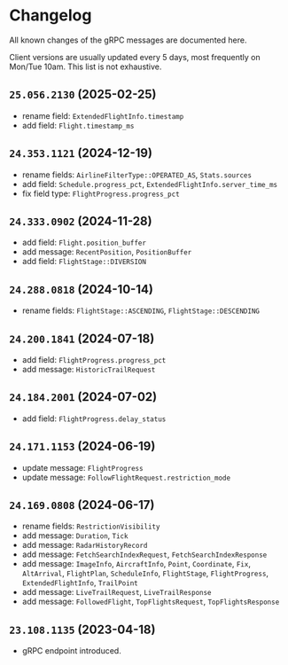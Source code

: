 # Changelog

All known changes of the gRPC messages are documented here.

Client versions are usually updated every 5 days, most frequently on Mon/Tue 10am. This list is not exhaustive.

## `25.056.2130` (2025-02-25)
- rename field: `ExtendedFlightInfo.timestamp`
- add field: `Flight.timestamp_ms`

## `24.353.1121` (2024-12-19)

- rename fields: `AirlineFilterType::OPERATED_AS`, `Stats.sources`
- add field: `Schedule.progress_pct`, `ExtendedFlightInfo.server_time_ms`
- fix field type: `FlightProgress.progress_pct`

## `24.333.0902` (2024-11-28)

- add field: `Flight.position_buffer`
- add message: `RecentPosition`, `PositionBuffer`
- add field: `FlightStage::DIVERSION`

## `24.288.0818` (2024-10-14)
- rename fields: `FlightStage::ASCENDING`, `FlightStage::DESCENDING`

## `24.200.1841` (2024-07-18)
- add field: `FlightProgress.progress_pct`
- add message: `HistoricTrailRequest`

## `24.184.2001` (2024-07-02)
- add field: `FlightProgress.delay_status`

## `24.171.1153` (2024-06-19)
- update message: `FlightProgress`
- update message: `FollowFlightRequest.restriction_mode`

## `24.169.0808` (2024-06-17)

- rename fields: `RestrictionVisibility`
- add message: `Duration`, `Tick`
- add message: `RadarHistoryRecord`
- add message: `FetchSearchIndexRequest`, `FetchSearchIndexResponse`
- add message: `ImageInfo`, `AircraftInfo`, `Point`, `Coordinate`, `Fix`, `AltArrival`, `FlightPlan`, `ScheduleInfo`, `FlightStage`, `FlightProgress`, `ExtendedFlightInfo`, `TrailPoint`
- add message: `LiveTrailRequest`, `LiveTrailResponse`
- add message: `FollowedFlight`, `TopFlightsRequest`, `TopFlightsResponse`

## `23.108.1135` (2023-04-18)

- gRPC endpoint introduced.

